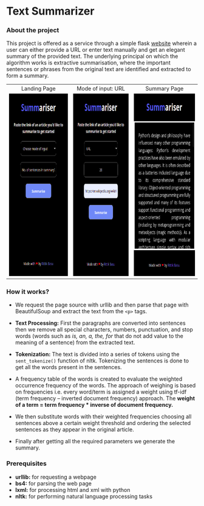 # Text Summarizer

### About the project

This project is offered as a service through a simple flask [website](https://summariser.rittikbasu.repl.co/) wherein a user can either provide a URL or enter text manually and get an elegant summary of the provided text. The underlying principal on which the algorithm works is extractive summarisation, where the important sentences or phrases from the original text are identified and extracted to form a summary.

<table>
  <tr>
    <td align="center">Landing Page</td>
     <td align="center">Mode of input: URL</td>
     <td align="center">Summary Page</td>
  </tr>
  <tr>
    <td><img src="images/Screenshot from 2021-10-19 21-04-16.png" width=300 height=480></td>
    <td><img src="images/Screenshot from 2021-10-19 20-48-10.png" width=300 height=480></td>
    <td><img src="images/Screenshot from 2021-10-19 20-48-31.png" width=300 height=480></td>
  </tr>
</table>

### How it works?
* We request the page source with urllib and then parse that page with BeautifulSoup and extract the text from the ```<p>``` tags.

* **Text Processing:** First the paragraphs are converted into sentences then we remove all special characters, numbers, punctuation, and stop words (words such as _is, an, a, the, for_ that do not add value to the meaning of a sentence)  from the extracted text.

* **Tokenization:** The text is divided into a series of tokens using the ```sent_tokenize()``` function of nltk. Tokenizing the sentences is done to get all the words present in the sentences.

* A frequency table of the words is created to evaluate the weighted occurrence frequency of the words. The approach of weighing is based on frequencies i.e. every word/term is assigned a weight using tf-idf (term frequency – inverted document frequency) approach. The **weight of a term = term frequency * inverse of document frequency.**

* We then substitute words with their weighted frequencies choosing all sentences above a certain weight threshold and ordering the selected sentences as they appear in the original article.

* Finally after getting all the required parameters we generate the summary.

### Prerequisites
* **urllib:** for requesting a webpage
* **bs4:** for parsing the web page
* **lxml:** for processing html and xml with python
* **nltk:** for performing natural language processing tasks


